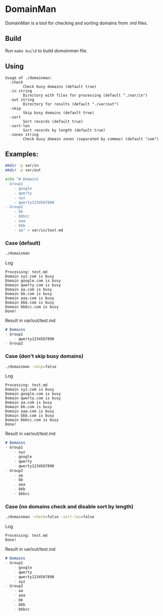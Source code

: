 # DomainMan

DomainMan is a tool for checking and sorting domains from .md files.

## Build

Run `make build` to build *domainman* file.

## Using

```
Usage of ./domainman:
  -check
        Check busy domains (default true)
  -in string
        Directory with files for processing (default "./var/in")
  -out string
        Directory for results (default "./var/out")
  -skip
        Skip busy domains (default true)
  -sort
        Sort records (default true)
  -sort-len
        Sort records by length (default true)
  -zones string
        Check busy domain zones (separated by commas) (default "com")
```

## Examples:

```bash
mkdir -p var/in
mkdir -p var/out

echo "# Domains
- Group1
    - google
    - qwerty
    - xyz
    - qwerty1234567890
- Group2
    - bb
    - bbbcc
    - aaa
    - bbb
    - aa" > var/in/test.md
```

### Case (default)

```bash
./domainman
```

Log
```
Processing: test.md
Domain xyz.com is busy
Domain google.com is busy
Domain qwerty.com is busy
Domain aa.com is busy
Domain bb.com is busy
Domain aaa.com is busy
Domain bbb.com is busy
Domain bbbcc.com is busy
Done!
```

Result in var/out/test.md
```markdown
# Domains
- Group1
    - qwerty1234567890
- Group2
```

### Case (don't skip busy domains)

```bash
./domainman -skip=false
```

Log
```
Processing: test.md
Domain xyz.com is busy
Domain google.com is busy
Domain qwerty.com is busy
Domain aa.com is busy
Domain bb.com is busy
Domain aaa.com is busy
Domain bbb.com is busy
Domain bbbcc.com is busy
Done!
```

Result in var/out/test.md
```markdown
# Domains
- Group1
    - xyz
    - google
    - qwerty
    - qwerty1234567890
- Group2
    - aa
    - bb
    - aaa
    - bbb
    - bbbcc
```

### Case (no domains check and disable sort by length)

```bash
./domainman -check=false -sort-len=false
```

Log
```
Processing: test.md
Done!
```

Result in var/out/test.md
```markdown
# Domains
- Group1
    - google
    - qwerty
    - qwerty1234567890
    - xyz
- Group2
    - aa
    - aaa
    - bb
    - bbb
    - bbbcc
```
